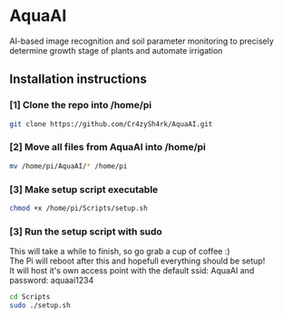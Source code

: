 # AquaAI
AI-based image recognition and soil parameter monitoring to precisely determine growth stage of plants and automate irrigation

## Installation instructions

### [1] Clone the repo into /home/pi
``` bash
git clone https://github.com/Cr4zySh4rk/AquaAI.git
```

### [2] Move all files from AquaAI into /home/pi
``` bash
mv /home/pi/AquaAI/* /home/pi
```
### [3] Make setup script executable
``` bash
chmod +x /home/pi/Scripts/setup.sh
```

### [3] Run the setup script with sudo
This will take a while to finish, so go grab a cup of coffee :) </br>
The Pi will reboot after this and hopefull everything should be setup! </br>
It will host it's own access point with the default ssid: AquaAI and password: aquaai1234
``` bash
cd Scripts
sudo ./setup.sh
```
